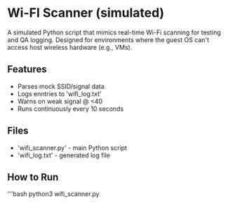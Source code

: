 # Wi-FI Scanner (simulated)
A simulated Python script that mimics real-time Wi-Fi scanning for testing and QA logging. Designed for environments where the guest OS can't access host wireless hardware (e.g., VMs).

## Features
 - Parses mock SSID/signal data
 - Logs enntries to 'wifi_log.txt'
 - Warns on weak signal @ <40
 - Runs continuously every 10 seconds

## Files
 - 'wifi_scanner.py' - main Python script
 - 'wifi_log.txt' - generated log file
 
## How to Run
'''bash
python3 wifi_scanner.py
